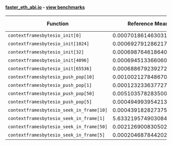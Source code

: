 #### [faster_eth_abi.io](https://github.com/BobTheBuidler/faster-eth-abi/blob/master/faster_eth_abi/io.py) - [view benchmarks](https://github.com/BobTheBuidler/faster-eth-abi/blob/master/benchmarks/test_io_benchmarks.py)

| Function | Reference Mean | Faster Mean | % Change | Speedup (%) | x Faster | Faster |
|----------|---------------|-------------|----------|-------------|----------|--------|
| `contextframesbytesio_init[0]` | 0.0007018614630314503 | 0.000632610343687661 | 9.87% | 10.95% | 1.11x | ✅ |
| `contextframesbytesio_init[1024]` | 0.0006927912862176652 | 0.000636296716365543 | 8.15% | 8.88% | 1.09x | ✅ |
| `contextframesbytesio_init[32]` | 0.0006987646186404692 | 0.0006321055086174295 | 9.54% | 10.55% | 1.11x | ✅ |
| `contextframesbytesio_init[4096]` | 0.0006945133660606718 | 0.0006353692165687529 | 8.52% | 9.31% | 1.09x | ✅ |
| `contextframesbytesio_init[65536]` | 0.0006886792392722374 | 0.0006363788571467945 | 7.59% | 8.22% | 1.08x | ✅ |
| `contextframesbytesio_push_pop[10]` | 0.001002127848670758 | 0.0009854490803228003 | 1.66% | 1.69% | 1.02x | ✅ |
| `contextframesbytesio_push_pop[1]` | 0.00012323363772705665 | 0.00011382385588366418 | 7.64% | 8.27% | 1.08x | ✅ |
| `contextframesbytesio_push_pop[50]` | 0.005103578283500817 | 0.005241211683934818 | -2.70% | -2.63% | 0.97x | ❌ |
| `contextframesbytesio_push_pop[5]` | 0.0004949939542139534 | 0.00048371674350130433 | 2.28% | 2.33% | 1.02x | ✅ |
| `contextframesbytesio_seek_in_frame[10]` | 0.0004391828273758127 | 0.0004394759008593704 | -0.07% | -0.07% | 1.00x | ❌ |
| `contextframesbytesio_seek_in_frame[1]` | 5.6332195749030844e-05 | 5.519951477424251e-05 | 2.01% | 2.05% | 1.02x | ✅ |
| `contextframesbytesio_seek_in_frame[50]` | 0.0021269008305023554 | 0.002112294305730552 | 0.69% | 0.69% | 1.01x | ✅ |
| `contextframesbytesio_seek_in_frame[5]` | 0.00020468784420266462 | 0.00020226090128156233 | 1.19% | 1.20% | 1.01x | ✅ |
